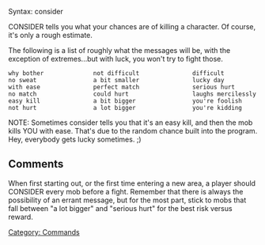 Syntax: consider <character>

CONSIDER tells you what your chances are of killing a character. Of
course, it's only a rough estimate.

The following is a list of roughly what the messages will be, with the
exception of extremes...but with luck, you won't try to fight those.

    why bother              not difficult               difficult
    no sweat                a bit smaller               lucky day
    with ease               perfect match               serious hurt
    no match                could hurt                  laughs mercilessly
    easy kill               a bit bigger                you're foolish
    not hurt                a lot bigger                you're kidding

NOTE: Sometimes consider tells you that it's an easy kill, and then the
mob kills YOU with ease. That's due to the random chance built into the
program. Hey, everybody gets lucky sometimes. ;)

## Comments

When first starting out, or the first time entering a new area, a player
should CONSIDER every mob before a fight. Remember that there is always
the possibility of an errant message, but for the most part, stick to
mobs that fall between "a lot bigger" and "serious hurt" for the best
risk versus reward.

[Category: Commands](Category:_Commands "wikilink")
